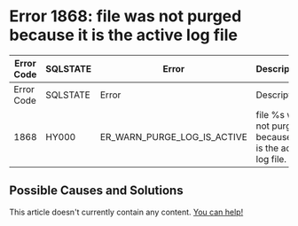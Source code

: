 
# Error 1868: file was not purged because it is the active log file


| Error Code | SQLSTATE | Error | Description |
| --- | --- | --- | --- |
| Error Code | SQLSTATE | Error | Description |
| 1868 | HY000 | ER_WARN_PURGE_LOG_IS_ACTIVE | file %s was not purged because it is the active log file. |




## Possible Causes and Solutions


This article doesn't currently contain any content. [You can help!](/kb/en/writing-and-editing-knowledge-base-articles/)

